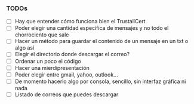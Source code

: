 ### TODOs
- [ ] Hay que entender cómo funciona bien el TrustallCert
- [ ] Poder elegir una cantidad específica de mensajes y no todo el chorrociento que sale
- [ ] Hacer un método para guardar el contenido de un mensaje en un txt o algo así
- [ ] Elegir el directorio donde descargar el correo?
- [ ] Ordenar un poco el código
- [ ] Hacer una mierdipresentación
- [ ] Poder elegir entre gmail, yahoo, outlook...
- [ ] De momento hacerlo algo por consola, sencillo, sin interfaz gráfica ni nada
- [ ] Listado de correos que puedes descargar
